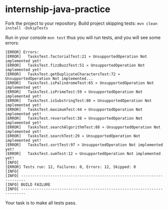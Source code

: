 # internship-java-practice


Fork the project to your repository. Build project skipping tests: `mvn clean install -DskipTests`


Run in your console `mvn test` thus you will run tests, and you will see some errors:

````
[ERROR] Errors: 
[ERROR]   TasksTest.factorialTest:21 » UnsupportedOperation Not implemented yet!
[ERROR]   TasksTest.fizzBuzzTest:51 » UnsupportedOperation Not implemented yet!
[ERROR]   TasksTest.getDuplicateCharactersTest:72 » UnsupportedOperation Not implemented...
[ERROR]   TasksTest.isPalindromeTest:65 » UnsupportedOperation Not implemented yet!
[ERROR]   TasksTest.isPrimeTest:59 » UnsupportedOperation Not implemented yet!
[ERROR]   TasksTest.isSubstringTest:80 » UnsupportedOperation Not implemented yet!
[ERROR]   TasksTest.maximumTest:44 » UnsupportedOperation Not implemented yet!
[ERROR]   TasksTest.reverseTest:38 » UnsupportedOperation Not implemented yet!
[ERROR]   TasksTest.searchAlgorithmTest:88 » UnsupportedOperation Not implemented yet!
[ERROR]   TasksTest.searchTest:29 » UnsupportedOperation Not implemented yet!
[ERROR]   TasksTest.sortTest:97 » UnsupportedOperation Not implemented yet!
[ERROR]   TasksTest.sumTest:12 » UnsupportedOperation Not implemented yet!
[INFO]
[ERROR] Tests run: 12, Failures: 0, Errors: 12, Skipped: 0
[INFO]
[INFO] ------------------------------------------------------------------------
[INFO] BUILD FAILURE
[INFO] ------------------------------------------------------------------------

  ````
  
  Your task is to make all tests pass.